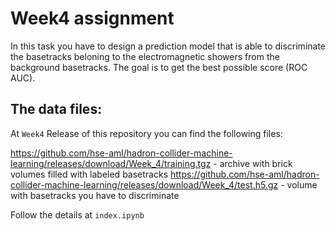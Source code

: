 # Week4 assignment

In this task you have to design a prediction model that is able to discriminate the basetracks beloning to the electromagnetic showers from the background basetracks. The goal is to get the best possible score (ROC AUC). 

## The data files:
At `Week4` Release of this repository you can find the following files:

https://github.com/hse-aml/hadron-collider-machine-learning/releases/download/Week_4/training.tgz - archive with brick volumes filled with labeled basetracks
https://github.com/hse-aml/hadron-collider-machine-learning/releases/download/Week_4/test.h5.gz - volume with basetracks you have to discriminate

Follow the details at `index.ipynb`


